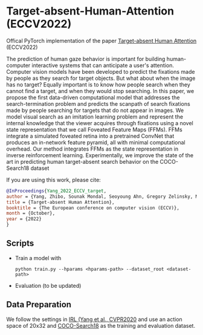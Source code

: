 # Target-absent-Human-Attention (ECCV2022)
Offical PyTorch implementation of the paper [Target-absent Human Attention](https://arxiv.org/abs/2207.01166) (ECCV2022)

The prediction of human gaze behavior is important for building human-computer interactive systems that can anticipate a user's attention. Computer vision models have been developed to predict the fixations made by people as they search for target objects. But what about when the image has no target? Equally important is to know how people search when they cannot find a target, and when they would stop searching. In this paper, we propose the first data-driven computational model that addresses the search-termination problem and predicts the scanpath of search fixations made by people searching for targets that do not appear in images. We model visual search as an imitation learning problem and represent the internal knowledge that the viewer acquires through fixations using a novel state representation that we call Foveated Feature Maps (FFMs). FFMs integrate a simulated foveated retina into a pretrained ConvNet that produces an in-network feature pyramid, all with minimal computational overhead. Our method integrates FFMs as the state representation in inverse reinforcement learning. Experimentally, we improve the state of the art in predicting human target-absent search behavior on the COCO-Search18 dataset

If you are using this work, please cite:
```bibtex
@InProceedings{Yang_2022_ECCV_target,
author = {Yang, Zhibo, Sounak Mondal, Seoyoung Ahn, Gregory Zelinsky, Minh Hoai, and Dimitris Samaras},
title = {Target-absent Human Attention},
booktitle = {The European conference on computer vision (ECCV)},
month = {October},
year = {2022}
}
```

## Scripts
- Train a model with
    ```
    python train.py --hparams <hparams-path> --dataset_root <dataset-path>
    ```
- Evaluation (to be updated)

    
## Data Preparation
We follow the settings in [IRL (Yang et al., CVPR2020](https://github.com/cvlab-stonybrook/Scanpath_Prediction) and use an action space of 20x32 and [COCO-Search18](https://sites.google.com/view/cocosearch/home) as the training and evaluation dataset.


```

